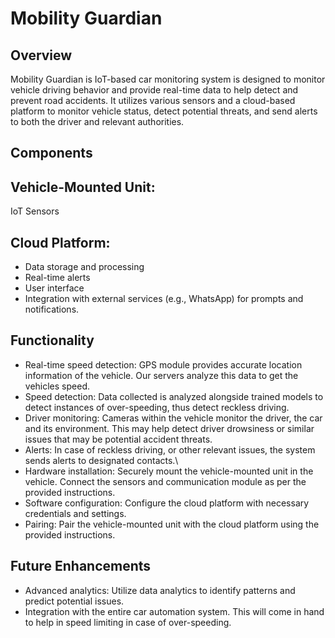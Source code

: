 # Mobility Guardian
## Overview
Mobility Guardian is IoT-based car monitoring system is designed to monitor vehicle driving behavior and provide real-time data to help detect and prevent road accidents. It utilizes various sensors and a cloud-based platform to monitor vehicle status, detect potential threats, and send alerts to both the driver and relevant authorities.
## Components
 ## Vehicle-Mounted Unit:
   IoT Sensors
 ## Cloud Platform:
   * Data storage and processing
   * Real-time alerts
   * User interface
   * Integration with external services (e.g., WhatsApp) for prompts and notifications.
## Functionality
 * Real-time speed detection: GPS module provides accurate location information of the vehicle. Our servers analyze this data to get the vehicles speed.
 * Speed detection: Data collected is analyzed alongside trained models to detect instances of over-speeding, thus detect reckless driving.
 * Driver monitoring: Cameras within the vehicle monitor the driver, the car and its environment. This may help detect driver drowsiness or similar issues that may be potential accident threats.
 * Alerts: In case of reckless driving, or other relevant issues, the system sends alerts to designated contacts.\
 * Hardware installation: Securely mount the vehicle-mounted unit in the vehicle. Connect the sensors and communication module as per the provided instructions.
 * Software configuration: Configure the cloud platform with necessary credentials and settings.
 * Pairing: Pair the vehicle-mounted unit with the cloud platform using the provided instructions.
## Future Enhancements
 * Advanced analytics: Utilize data analytics to identify patterns and predict potential issues.
 * Integration with the entire car automation system. This will come in hand to help in speed limiting in case of over-speeding.
